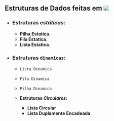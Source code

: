 ## Estruturas de Dados feitas em ![](https://img.shields.io/badge/java-%23ED8B00.svg?&style=for-the-badge&logo=java&logoColor=white)
- ### Estruturas ***estáticas***:
  - __Pilha Estatica__.
  - __Fila Estatica__.
  - __Lista Estatica__.
- ### Estruturas ```dinamicas```:
  - ``Lista Dinamica``
  - ``Fila Dinamica``
  - ``Pilha Dinamica``
    
  - <strong>Estruturas ___Circulares___:<strong/>
    - Lista Circular
    - <strong>Lista Duplamente Encadeada<strong/>